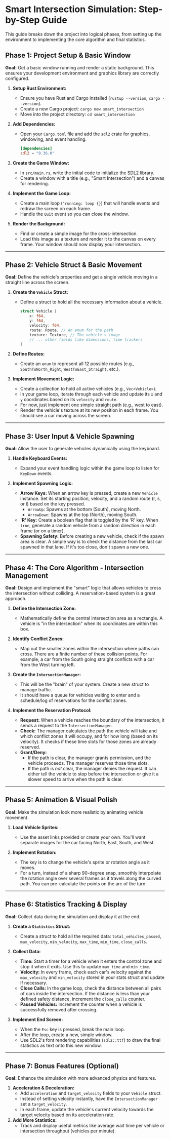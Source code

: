 
# Smart Intersection Simulation: Step-by-Step Guide

This guide breaks down the project into logical phases, from setting up the environment to implementing the core algorithm and final statistics.

## Phase 1: Project Setup & Basic Window

**Goal:** Get a basic window running and render a static background. This ensures your development environment and graphics library are correctly configured.

1. **Setup Rust Environment:**

      * Ensure you have Rust and Cargo installed (`rustup --version`, `cargo --version`).
      * Create a new Cargo project: `cargo new smart_intersection`
      * Move into the project directory: `cd smart_intersection`

2. **Add Dependencies:**

      * Open your `Cargo.toml` file and add the `sdl2` crate for graphics, windowing, and event handling.

        ```toml
        [dependencies]
        sdl2 = "0.36.0"
        ```

3. **Create the Game Window:**

      * In `src/main.rs`, write the initial code to initialize the SDL2 library.
      * Create a window with a title (e.g., "Smart Intersection") and a canvas for rendering.

4. **Implement the Game Loop:**

      * Create a main loop (`'running: loop {}`) that will handle events and redraw the screen on each frame.
      * Handle the `Quit` event so you can close the window.

5. **Render the Background:**

      * Find or create a simple image for the cross-intersection.
      * Load this image as a texture and render it to the canvas on every frame. Your window should now display your intersection.

-----

## Phase 2: Vehicle Struct & Basic Movement

**Goal:** Define the vehicle's properties and get a single vehicle moving in a straight line across the screen.

1. **Create the `Vehicle` Struct:**

      * Define a struct to hold all the necessary information about a vehicle.

        ```rust
        struct Vehicle {
            x: f64,
            y: f64,
            velocity: f64,
            route: Route, // An enum for the path
            texture: Texture, // The vehicle's image
            // ... other fields like dimensions, time trackers
        }
        ```

2. **Define Routes:**

      * Create an `enum` to represent all 12 possible routes (e.g., `SouthToNorth_Right`, `WestToEast_Straight`, etc.).

3. **Implement Movement Logic:**

      * Create a collection to hold all active vehicles (e.g., `Vec<Vehicle>`).
      * In your game loop, iterate through each vehicle and update its `x` and `y` coordinates based on its `velocity` and `route`.
      * For now, just implement one simple straight path (e.g., west to east).
      * Render the vehicle's texture at its new position in each frame. You should see a car moving across the screen.

-----

## Phase 3: User Input & Vehicle Spawning

**Goal:** Allow the user to generate vehicles dynamically using the keyboard.

1. **Handle Keyboard Events:**

      * Expand your event handling logic within the game loop to listen for `KeyDown` events.

2. **Implement Spawning Logic:**

      * **Arrow Keys:** When an arrow key is pressed, create a new `Vehicle` instance. Set its starting position, velocity, and a random route (r, s, or l) based on the key pressed.
          * `ArrowUp`: Spawns at the bottom (South), moving North.
          * `ArrowDown`: Spawns at the top (North), moving South.
      * **'R' Key:** Create a boolean flag that is toggled by the 'R' key. When `true`, generate a random vehicle from a random direction in each frame (or on a timer).
      * **Spawning Safety:** Before creating a new vehicle, check if the spawn area is clear. A simple way is to check the distance from the last car spawned in that lane. If it's too close, don't spawn a new one.

-----

## Phase 4: The Core Algorithm - Intersection Management

**Goal:** Design and implement the "smart" logic that allows vehicles to cross the intersection without colliding. A reservation-based system is a great approach.

1. **Define the Intersection Zone:**

      * Mathematically define the central intersection area as a rectangle. A vehicle is "in the intersection" when its coordinates are within this box.

2. **Identify Conflict Zones:**

      * Map out the smaller zones within the intersection where paths can cross. There are a finite number of these collision points. For example, a car from the South going straight conflicts with a car from the West turning left.

3. **Create the `IntersectionManager`:**

      * This will be the "brain" of your system. Create a new struct to manage traffic.
      * It should have a queue for vehicles waiting to enter and a schedule/log of reservations for the conflict zones.

4. **Implement the Reservation Protocol:**

      * **Request:** When a vehicle reaches the boundary of the intersection, it sends a request to the `IntersectionManager`.
      * **Check:** The manager calculates the path the vehicle will take and which conflict zones it will occupy, and for how long (based on its velocity). It checks if these time slots for those zones are already reserved.
      * **Grant/Deny:**
          * If the path is clear, the manager grants permission, and the vehicle proceeds. The manager reserves those time slots.
          * If the path is *not* clear, the manager denies the request. It can either tell the vehicle to stop before the intersection or give it a slower speed to arrive when the path is clear.

-----

## Phase 5: Animation & Visual Polish

**Goal:** Make the simulation look more realistic by animating vehicle movement.

1. **Load Vehicle Sprites:**

      * Use the asset links provided or create your own. You'll want separate images for the car facing North, East, South, and West.

2. **Implement Rotation:**

      * The key is to change the vehicle's sprite or rotation angle as it moves.
      * For a turn, instead of a sharp 90-degree snap, smoothly interpolate the rotation angle over several frames as it travels along the curved path. You can pre-calculate the points on the arc of the turn.

-----

## Phase 6: Statistics Tracking & Display

**Goal:** Collect data during the simulation and display it at the end.

1. **Create a `Statistics` Struct:**

      * Create a struct to hold all the required data: `total_vehicles_passed`, `max_velocity`, `min_velocity`, `max_time`, `min_time`, `close_calls`.

2. **Collect Data:**

      * **Time:** Start a timer for a vehicle when it enters the control zone and stop it when it exits. Use this to update `max_time` and `min_time`.
      * **Velocity:** In every frame, check each car's velocity against the `max_velocity` and `min_velocity` stored in your stats struct and update if necessary.
      * **Close Calls:** In the game loop, check the distance between all pairs of cars inside the intersection. If the distance is less than your defined safety distance, increment the `close_calls` counter.
      * **Passed Vehicles:** Increment the counter when a vehicle is successfully removed after crossing.

3. **Implement End Screen:**

      * When the `Esc` key is pressed, break the main loop.
      * After the loop, create a new, simple window.
      * Use SDL2's font rendering capabilities (`sdl2::ttf`) to draw the final statistics as text onto this new window.

-----

## Phase 7: Bonus Features (Optional)

**Goal:** Enhance the simulation with more advanced physics and features.

1. **Acceleration & Deceleration:**
      * Add `acceleration` and `target_velocity` fields to your `Vehicle` struct.
      * Instead of setting velocity instantly, have the `IntersectionManager` set a `target_velocity`.
      * In each frame, update the vehicle's current velocity towards the target velocity based on its acceleration rate.
2. **Add More Statistics:**
      * Track and display useful metrics like average wait time per vehicle or intersection throughput (vehicles per minute).
